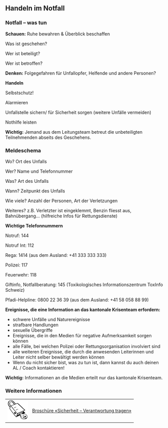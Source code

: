 Handeln im Notfall
----

### Notfall – was tun

**Schauen:** Ruhe bewahren & Überblick beschaffen

Was ist geschehen?

Wer ist beteiligt?

Wer ist betroffen?

**Denken:** Folgegefahren für Unfallopfer, Helfende und andere Personen?

**Handeln**

Selbstschutz!

Alarmieren

Unfallstelle sichern/ für Sicherheit sorgen (weitere Unfälle vermeiden)

Nothilfe leisten

**Wichtig:** Jemand aus dem Leitungsteam betreut die unbeteiligten Teilnehmenden abseits des Geschehens.


### Meldeschema
Wo? Ort des Unfalls

Wer? Name und Telefonnummer

Was? Art des Unfalls

Wann? Zeitpunkt des Unfalls

Wie viele? Anzahl der Personen, Art der Verletzungen

Weiteres? z.B. Verletzter ist eingeklemmt, Benzin fliesst aus, Bahnübergang... (hilfreiche Infos für Rettungsdienste)

**Wichtige Telefonnummern**

Notruf: 144

Notruf Int: 112

Rega: 1414 (aus dem Ausland: +41 333 333 333)

Polizei: 117

Feuerwehr: 118

Giftinfo, Notfallberatung: 145 (Toxikologisches Informationszentrum ToxInfo Schweiz)

Pfadi-Helpline: 0800 22 36 39 (aus dem Ausland: +41 58 058 88 99)

**Ereignisse, die eine Information an das kantonale Krisenteam erfordern:**

- schwere Unfälle und Naturereignisse
- strafbare Handlungen
- sexuelle Übergriffe
- Ereignisse, die in den Medien für negative Aufmerksamkeit sorgen können
- alle Fälle, bei welchen Polizei oder Rettungsorganisation involviert sind
- alle weiteren Ereignisse, die durch die anwesenden Leiterinnen und Leiter nicht selber bewältigt werden können
- Wenn du nicht sicher bist, was zu tun ist, dann kannst du auch deinen AL / Coach kontaktieren!

**Wichtig:** Informationen an die Medien erteilt nur das kantonale Krisenteam.



### Weitere Informationen
| | |
|---|---|
| [![](images/piktos//8_Sicherheit.png)][1] | [Broschüre «Sicherheit – Verantwortung tragen»][1] |

[1]: https://www.scout.ch/de/verband/downloads/ausbildung/cudesch/sicherheit